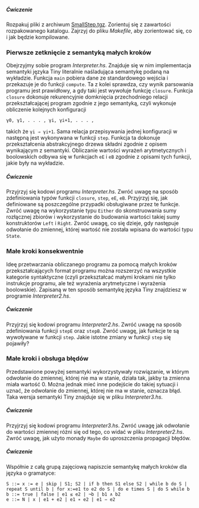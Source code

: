##### Ćwiczenie

Rozpakuj pliki z archiwum [SmallStep.tgz](https://moodle.mimuw.edu.pl/mod/resource/view.php?id=162344). Zorientuj się z zawartości rozpakowanego katalogu. Zajrzyj do pliku *Makefile*, aby zorientować się, co i jak będzie kompilowane.

### Pierwsze zetknięcie z semantyką małych kroków

Obejrzyjmy sobie program *Interpreter.hs*. Znajduje się w nim implementacja semantyki języka Tiny literalnie naśladująca semantykę podaną na wykładzie. Funkcja `main` pobiera dane ze standardowego wejścia i przekazuje je do funkcji `compute`. Ta z kolei sprawdza, czy wynik parsowania programu jest prawidłowy, a gdy taki jest wywołuje funkcję `closure`. Funkcja `closure` dokonuje rekurencyjnie domknięcia przechodniego relacji przekształcającej program zgodnie z jego semantyką, czyli wykonuje obliczenie kolejnych konfiguracji
```
γ0, γ1, . . . , γi, γi+1, . . . ,
```
takich że `γi ⇒ γi+1`. Sama relacja przepisywania jednej konfiguracji w następną jest wykonywana w funkcji `step`. Funkcja ta dokonuje przekształcenia abstrakcyjnego drzewa składni zgodnie z opisem wynikającym z semantyki. Obliczanie wartości wyrażeń arytmetycznych i boolowskich odbywa się w funkcjach `eE` i `eB` zgodnie z opisami tych funkcji, jakie były na wykładzie.

##### Ćwiczenie

Przyjrzyj się kodowi programu *Interpreter.hs*. Zwróć uwagę na sposób zdefiniowania typów funkcji `closure`, `step`, `eE`, `eB`. Przyjrzyj się, jak definiowane są poszczególne przypadki obsługiwane przez te funkcje. Zwróć uwagę na wykorzystanie typu `Either` do skonstruowania sumy rozłącznej zbiorów i wykorzystanie do budowania wartości takiej sumy konstruktorów `Left` i `Right`. Zwróć uwagę, co się dzieje, gdy następuje odwołanie do zmiennej, której wartość nie została wpisana do wartości typu `State`.

### Małe kroki konsekwentnie

Ideę przetwarzania obliczanego programu za pomocą małych kroków przekształcających format programu można rozszerzyć na wszystkie kategorie syntaktyczne (czyli przekształcać małymi krokami nie tylko instrukcje programu, ale też wyrażenia arytmetyczne i wyrażenia boolowskie). Zapisaną w ten sposób semantykę języka Tiny znajdziesz w programie *Interpreter2.hs*. 

##### Ćwiczenie

Przyjrzyj się kodowi programu *Interpreter2.hs*. Zwróć uwagę na sposób zdefiniowania funkcji `stepE` oraz `stepB`. Zwróć uwagę, jak funkcje te są wywoływane w funkcji `step`. Jakie istotne zmiany w funkcji `step` się pojawiły?

### Małe kroki i obsługa błędów

Przedstawione powyżej semantyki wykorzystywały rozwiązanie, w którym odwołanie do zmiennej, której nie ma w stanie, działa tak, jakby ta zmienna miała wartość 0. Można jednak mieć inne podejście do takiej sytuacji i uznać, że odwołanie do zmiennej, której nie ma w stanie, oznacza błąd. Taka wersja semantyki Tiny znajduje się w pliku *Interpreter3.hs*. 

##### Ćwiczenie

Przyjrzyj się kodowi programu *Interpreter3.hs*. Zwróć uwagę jak odwołanie do wartości zmiennej różni się od tego, co widać w pliku *Interpreter2.hs*. Zwróć uwagę, jak użyto monady `Maybe` do uproszczenia propagacji błędów.

##### Ćwiczenie

Współnie z całą grupą zajęciową napiszcie semantykę małych kroków dla języka o gramatyce:
```
S ::= x := e | skip | S1; S2 | if b then S1 else S2 | while b do S | repeat S until b | for x:=e1 to e2 do S | do e times S | do S while b
b ::= true | false | e1 ≤ e2 | ¬b | b1 ∧ b2
e ::= N | x | e1 + e2 | e1 ∗ e2 | e1 − e2
```
